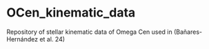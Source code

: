 # OCen_kinematic_data
Repository of stellar kinematic data of Omega Cen used in (Bañares-Hernández et al. 24)
